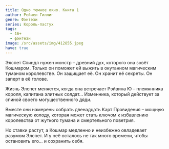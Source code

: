 ```yaml
---
title: Одно темное окно. Книга 1
author: Рейчел Гиллиг
genre: Фэнтези
series: Король-пастух
tags:
  - 16+
  - фэнтези
image: /src/assets/img/412855.jpeg
have: true
---
```

Элспет Спиндл нужен монстр – древний дух, которого она зовёт Кошмаром. Только он поможет ей выжить в окутанном магическим туманом королевстве. Он защищает её. Он хранит её секреты. Он заперт в её голове.

Жизнь Элспет меняется, когда она встречает Рэйвина Ю – племянника короля, капитана элитных солдат… Изменника, который действует за спиной своего могущественного дяди.

Вместе они намерены собрать двенадцать Карт Провидения – мощную магическую колоду, которая может стать ключом к избавлению королевства от жуткого тумана и смертельного поветрия.

Но ставки растут, а Кошмар медленно и неизбежно овладевает разумом Элспет. И у неё осталось не так много времени, чтобы остановить его... и сохранить себя.
